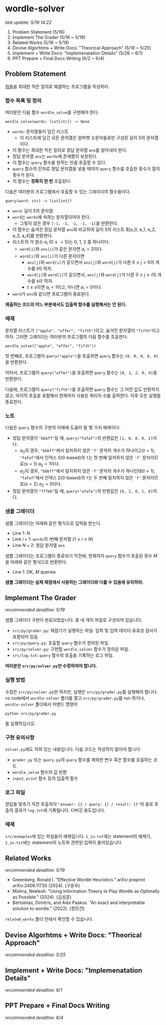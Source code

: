 # wordle-solver

_last update: 5/19 14:22_

1. Problem Statement (5/16)
2. Implement The Grader (5/16 ~ 5/19)
3. Related Works (5/16 ~ 5/19)
4. Devise Algorhtms + Write Docs: "Theorical Approach" (5/19 ~ 5/25)
5. Implement + Write Docs: "Implemenatation Details" (5/26 ~ 6/1)
6. PPT Prepare + Final Docs Writing (6/2 ~ 6/4)

## Problem Statement
[워들](https://www.nytimes.com/games/wordle/index.html)을 최대한 적은 질의로 해결하는 프로그램을 작성하라.

### 함수 목록 및 정의
여러분은 다음 함수 `wordle_solve`를 구현해야 한다.
```
wordle_solve(words: list[str]) -> None
```
- `words`: 문자열들이 담긴 리스트
  - 이 리스트에 담긴 모든 문자열은 알파벳 소문자들로만 구성된 길이 5의 문자열이다.
- 이 함수는 최대한 적은 질의로 정답 문자열 `ans`를 알아내야 한다.
- 정답 문자열 `ans`는 `words`에 존재함이 보장된다.
- 이 함수는 `query` 함수를 원하는 만큼 호출할 수 있다.
- `query` 함수의 인자로 정답 문자열을 넣을 때까지 `query` 함수를 호출한 횟수가 질의 횟수가 된다.
- 이 함수는 **정확히 한 번** 호출된다.

다음은 여러분의 프로그램에서 호출할 수 있는 그레이더의 함수들이다.
```
query(word: str) -> list[int]?
```
- `word`: 길이 5의 문자열
- `word`는 `words`에 속하는 문자열이어야 한다.
  - 그렇지 않은 경우 `[-1, -1, -1, -1, -1]`을 반환한다.
- 이 함수는 숨겨진 정답 문자열 `ans`와 비교하여 길이 5의 리스트 $[a_0, a_1, a_2, a_3, a_4]를 반환한다.
- 리스트의 각 원소 $a_i ~ (0 \leq < 5)$는 0, 1, 2 중 하나이다.
  - `word[i]`와 `ans[i]`가 같은 문자면 $a_i = 2$이다.
  - `word[i]`와 `ans[i]`가 다른 문자이면
    - `ans[j]`와 `word[i]`가 같으면서 `ans[j]`와 `word[j]`가 다른 $0 \leq j < 5$의 개수를 $t$라 하자.
    - `word[j]`와 `word[i]`가 같으면서, `ans[j]`와 `word[j]`가 다른 $0 \leq j \leq i$의 개수를 $s$라 하자.
    - $t \geq s$이면 $a_i = 1$이고, 아니면 $a_i = 0$이다.
- `word`가 `ans`와 같으면 프로그램이 종료된다.

**제출하는 코드의 어느 부분에서도 입출력 함수를 실행해서는 안 된다.**

### 예제

문자열 리스트가 `["apple", "offer", "fifth"]`이고, 숨겨진 문자열이 `"fifth"`라고 하자. 그러면 그레이더는 여러분의 프로그램의 다음 함수를 호출한다.
```
wordle_solve(["apple", "offer", "fifth"])
```
첫 번째로, 프로그램이 `query("apple")`을 호출하면 `query` 함수는 `[0, 0, 0, 0, 0]`을 반환한다.

이어서, 프로그램이 `query("offer")`을 호출하면 `query` 함수는 `[0, 1, 2, 0, 0]`을 반환한다.

다음에, 프로그램이 `query("fifth")`을 호출하면 `query` 함수는 그 어떤 값도 반환하지 않고, 마지막 호출을 포함해서 현재까지 사용된 쿼리의 수를 출력한다. 이후 모든 실행을 종료한다.

### 노트

다음은 `query` 함수의 구현의 이해에 도움이 될 몇 가지 예제이다:
- 정답 문자열이 `"bbbff"`일 때, `query("fafaf")`의 반환값은 `[1, 0, 0, 0, 2]`이다. 
  - $a_0$의 경우, `"bbbff"`에서 일치하지 않은 `'f'` 문자의 개수가 하나이고($t=1$), `"fafaf"`에서 인덱스 0(0-based)의 `f`는 첫 번째 일치하지 않은 `'f'` 문자이므로($s=1$) $a_0 = 1$이다.
  - $a_2$의 경우, `"bbbff"`에서 일치하지 않은 `'f'` 문자의 개수가 하나인데($t=1$), `"fafaf"`에서 인덱스 2(0-based)의 `f`는 두 번째 일치하지 않은 `'f'` 문자이므로($s=2$) $a_2 = 0$이다.
- 정답 문자열이 `"fffbb"`일 때, `query("afafa")`의 반환값은 `[0, 2, 0, 1, 0]`이다.

### 샘플 그레이더

샘플 그레이더는 아래와 같은 형식으로 입력을 받는다.
- Line 1: $N$
- Line $i+1$: `words`의 $i$번째 문자열 $(1 \leq i \leq N)$
- Line $N+2$: 정답 문자열 `ans`

샘플 그레이더는 프로그램이 종료되기 직전에, 현재까지 `query` 함수가 호출된 횟수 $M$을 아래와 같은 형식으로 반환한다.
- Line 1: OK, $M$ queries

**샘플 그레이더는 실제 채점에서 사용하는 그레이더와 다를 수 있음에 유의하라.**

## Implement The Grader
_recommended deadline: 5/19_

샘플 그레이더 구현이 완료되었습니다. 총 네 개의 파일로 구성되어 있습니다.
- `src/py/grader.py`: 채점기가 실행하는 파일. 입력 및 입력 데이터 유효성 검사가 포함되어 있음.
- `src/py/query.py`: 호출할 `query` 함수가 정의된 파일.
- `src/py/solver.py`: 구현할 `wordle_solver` 함수가 정의된 파일.
- `src/log.txt`: `query` 함수의 호출을 기록하는 로그 파일.

**여러분은 `src/py/solver.py`만 수정하여야 합니다.**

### 실행 방법
수정은 `src/py/solver.py`만 하지만, 실행은 `src/py/grader.py`를 실행해야 합니다. vs code에서 `wordle-solver` 폴더를 열고 `src/py/grader.py`를 run 하거나, `wordle-solver` 폴더에서 커맨드 명령어
```
python src/py/grader.py
```
를 실행하십시오.

### 구현 유의사항
`solver.py`에도 적혀 있는 내용입니다. 다음 코드는 작성하지 말아야 합니다:
- `grader.py` 또는 `query.py`의 `query` 함수를 제외한 변수 혹은 함수를 호출하는 코드
- `wordle_solve` 함수의 값 반환
- `input`, `print` 함수 등의 입출력 함수
  
### 로그 파일
정답을 맞추기 직전 호출까지 `"answer: {} / query: {} / result: {}"`의 꼴로 호출의 결과가 `log.txt`에 기록됩니다. 디버깅 용도입니다.

### 예제
`src/exmaples`에 있는 파일들이 예제입니다. `1_in.txt`에는 statement의 예제가, `2_in.txt`에는 statement의 노트와 관련된 입력이 들어있습니다.

## Related Works
_recommended deadline: 5/19_
- Greenberg, Ronald I. "Effective Wordle Heuristics." arXiv preprint arXiv:2408.11730 (2024). (구윤우)
- Mishra, Neelesh. "Using Information Theory to Play Wordle as Optimally as Possible." (2024). (김성훈)
- Bertsimas, Dimitris, and Alex Paskov. "An exact and interpretable solution to wordle." (2022). (정민건)

`related_works` 폴더 안에서 확인할 수 있습니다.

## Devise Algorhtms + Write Docs: "Theorical Approach"
_recommended deadline: 5/25_

## Implement + Write Docs: "Implemenatation Details"
_recommended deadline: 6/1_

## PPT Prepare + Final Docs Writing
_recommended deadline: 6/4_
